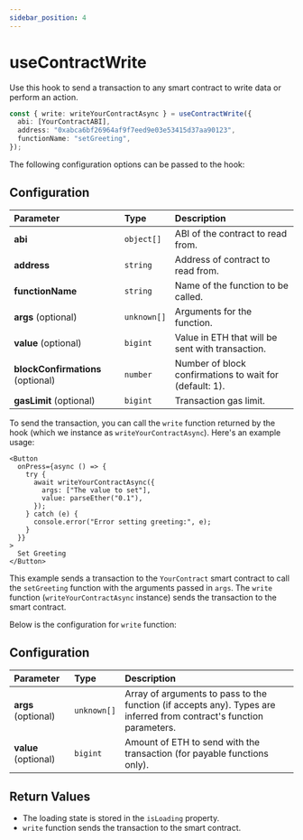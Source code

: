 ```yaml
---
sidebar_position: 4
---
```


# useContractWrite

Use this hook to send a transaction to any smart contract to write data or perform an action.

```ts
const { write: writeYourContractAsync } = useContractWrite({
  abi: [YourContractABI],
  address: "0xabca6bf26964af9f7eed9e03e53415d37aa90123",
  functionName: "setGreeting",
});
```

The following configuration options can be passed to the hook:

## Configuration

| Parameter                         | Type        | Description                                             |
| :-------------------------------- | :---------- | :------------------------------------------------------ |
| **abi**                           | `object[]`  | ABI of the contract to read from.                       |
| **address**                       | `string`    | Address of contract to read from.                       |
| **functionName**                  | `string`    | Name of the function to be called.                      |
| **args** (optional)               | `unknown[]` | Arguments for the function.                             |
| **value** (optional)              | `bigint`    | Value in ETH that will be sent with transaction.        |
| **blockConfirmations** (optional) | `number`    | Number of block confirmations to wait for (default: 1). |
| **gasLimit** (optional)           | `bigint`    | Transaction gas limit.                                  |

To send the transaction, you can call the `write` function returned by the hook (which we instance as `writeYourContractAsync`). Here's an example usage:

```tsx
<Button
  onPress={async () => {
    try {
      await writeYourContractAsync({
        args: ["The value to set"],
        value: parseEther("0.1"),
      });
    } catch (e) {
      console.error("Error setting greeting:", e);
    }
  }}
>
  Set Greeting
</Button>
```

This example sends a transaction to the `YourContract` smart contract to call the `setGreeting` function with the arguments passed in `args`. The `write` function (`writeYourContractAsync` instance) sends the transaction to the smart contract.

Below is the configuration for `write` function:

## Configuration

| Parameter            | Type        | Description                                                                                                          |
| :------------------- | :---------- | :------------------------------------------------------------------------------------------------------------------- |
| **args** (optional)  | `unknown[]` | Array of arguments to pass to the function (if accepts any). Types are inferred from contract's function parameters. |
| **value** (optional) | `bigint`    | Amount of ETH to send with the transaction (for payable functions only).                                             |

## Return Values

- The loading state is stored in the `isLoading` property.
- `write` function sends the transaction to the smart contract.
